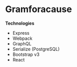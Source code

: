# Gramforacause

**Technologies**
- Express
- Webpack
- GraphQL
- Serialize (PostgreSQL)
- Bootstrap v3
- React
